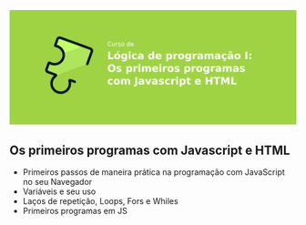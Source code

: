 <p align="center">
  <img src="/assets/img/banner.png" />
</p>

## Os primeiros programas com Javascript e HTML

-   Primeiros passos de maneira prática na programação com JavaScript no seu Navegador
-   Variáveis e seu uso
-   Laços de repetição, Loops, Fors e Whiles
-   Primeiros programas em JS
